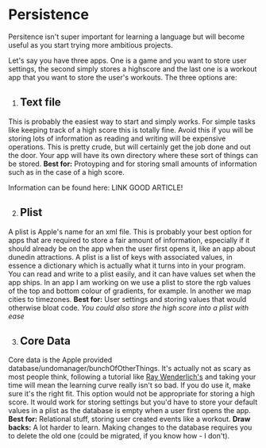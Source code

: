# Persistence
Persitence isn't super important for learning a language but will become useful as you start trying more ambitious projects.

Let's say you have three apps. One is a game and you want to store user settings, the second simply stores a highscore and the last one is a workout app that you want to store the user's workouts. The three options are:

1. ## Text file    
  This is probably the easiest way to start and simply works. For simple tasks like keeping track of a high score this is totally fine. Avoid this if you will be storing lots of information as reading and writing will be expensive operations. This is pretty crude, but will certainly get the job done and out the door. Your app will have its own directory where these sort of things can be stored. 
  **Best for:** Protoyping and for storing small amounts of information such as in the case of a high score.

  Information can be found here: LINK GOOD ARTICLE!  

2. ## Plist
  A plist is Apple's name for an xml file. This is probably your best option for apps that are required to store a fair amount of information, especially if it should already be on the app when the user first opens it, like an app about dunedin attractions. A plist is a list of keys with associated values, in essence a dictionary which is actually what it turns into in your program. You can read and write to a plist easily, and it can have values set when the app ships. In an app I am working on we use a plist to store the rgb values of the top and bottom colour of gradients, for example. In another we map cities to timezones.
  **Best for:** User settings and storing values that would otherwise bloat code.
  *You could also store the high score into a plist with ease*

3. ## Core Data
  Core data is the Apple provided database/undomanager/bunchOfOtherThings. It's actually not as scary as most people think, following a tutorial like [Ray Wenderlich's](http://www.raywenderlich.com/934/core-data-tutorial-for-ios-getting-started) and taking your time will mean the learning curve really isn't so bad. If you do use it, make sure it's the right fit. This option would not be appropriate for storing a high score. It would work for storing settings but you'd have to store your default values in a plist as the database is empty when a user first opens the app.
  **Best for:** Relational stuff, storing user created events like a workout.
  **Draw backs:** A lot harder to learn. Making changes to the database requires you to delete the old one (could be migrated, if you know how - I don't). 
